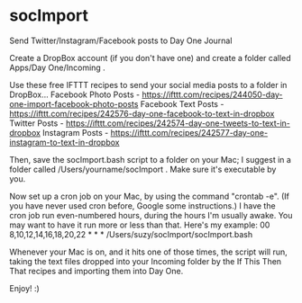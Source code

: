 # socImport
Send Twitter/Instagram/Facebook posts to Day One Journal

Create a DropBox account (if you don't have one) and create a folder called Apps/Day One/Incoming .

Use these free IFTTT recipes to send your social media posts to a folder in DropBox...
Facebook Photo Posts - https://ifttt.com/recipes/244050-day-one-import-facebook-photo-posts
Facebook Text Posts - https://ifttt.com/recipes/242576-day-one-facebook-to-text-in-dropbox
Twitter Posts - https://ifttt.com/recipes/242574-day-one-tweets-to-text-in-dropbox
Instagram Posts - https://ifttt.com/recipes/242577-day-one-instagram-to-text-in-dropbox

Then, save the socImport.bash script to a folder on your Mac; I suggest in a folder called /Users/yourname/socImport .
Make sure it's executable by you.

Now set up a cron job on your Mac, by using the command "crontab -e". 
(If you have never used cron before, Google some instructions.)
I have the cron job run even-numbered hours, during the hours I'm usually awake. You may want to have it run more or less than that. Here's my example:
00 8,10,12,14,16,18,20,22 * * * /Users/suzy/socImport/socImport.bash

Whenever your Mac is on, and it hits one of those times, the script will run, taking the text files dropped into your Incoming folder by the If This Then That recipes and importing them into Day One.

Enjoy! :)
